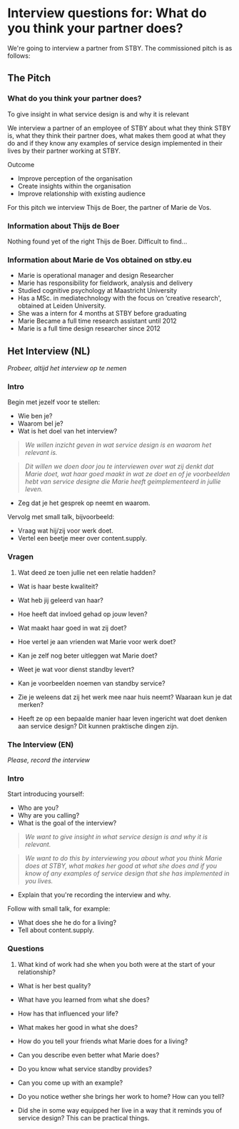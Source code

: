 # Interview questions for: What do you think your partner does?

We're going to interview a partner from STBY. The commissioned pitch is as follows:

## The Pitch

### What do you think your partner does?

To give insight in what service design is and why it is relevant

We interview a partner of an employee of STBY about what they think STBY is, what they think their partner does, what makes them good at what they do and if they know any examples of service design implemented in their lives by their partner working at STBY.


Outcome
* Improve perception of the organisation
* Create insights within the organisation
* Improve relationship with existing audience

For this pitch we interview Thijs de Boer, the partner of Marie de Vos.
### Information about Thijs de Boer
Nothing found yet of the right Thijs de Boer. Difficult to find...

### Information about Marie de Vos obtained on stby.eu

* Marie is operational manager and design Researcher
* Marie has responsibility for fieldwork, analysis and delivery
* Studied cognitive psychology at Maastricht University
* Has a MSc. in mediatechnology with the focus on ‘creative research', obtained at Leiden University.
* She was a intern for 4 months at STBY before graduating
* Marie Became a full time research assistant until 2012
* Marie is a full time design researcher since 2012


## Het Interview (NL)

*Probeer, altijd het interview op te nemen*

### Intro

Begin met jezelf voor te stellen:

* Wie ben je?
* Waarom bel je?
* Wat is het doel van het interview?

> *We willen inzicht geven in wat service design is en waarom het relevant is.*

> *Dit willen we doen door jou te interviewen over wat zij denkt dat Marie doet, wat haar goed maakt in wat ze doet en of je voorbeelden hebt van service designe die Marie heeft geimplementeerd in jullie leven.*

* Zeg dat je het gesprek op neemt en waarom.

Vervolg met small talk, bijvoorbeeld:

* Vraag wat hij/zij voor werk doet.
* Vertel een beetje meer over content.supply.

### Vragen

1. Wat deed ze toen jullie net een relatie hadden?

* Wat is haar beste kwaliteit?

* Wat heb jij geleerd van haar?

* Hoe heeft dat invloed gehad op jouw leven?

* Wat maakt haar goed in wat zij doet?

* Hoe vertel je aan vrienden wat Marie voor werk doet?

* Kan je zelf nog beter uitleggen wat Marie doet?

* Weet je wat voor dienst standby levert?

* Kan je voorbeelden noemen van standby service?

* Zie je weleens dat zij het werk mee naar huis neemt? Waaraan kun je dat merken?

* Heeft ze op een bepaalde manier haar leven ingericht wat doet denken aan service design? Dit kunnen praktische dingen zijn.

### The Interview (EN)

*Please, record the interview*

### Intro

Start introducing yourself:

* Who are you?
* Why are you calling?
* What is the goal of the interview?

> *We want to give insight in what service design is and why it is relevant.*

> *We want to do this by interviewing you about what you think Marie does at STBY, what makes her good at what she does and if you know of any examples of service design that she has implemented in you lives.*

* Explain that you're recording the interview and why.

Follow with small talk, for example:

* What does she he do for a living?
* Tell about content.supply.

### Questions

1. What kind of work had she when you both were at the start of your relationship?

* What is her best quality?

* What have you learned from what she does?

* How has that influenced your life?

* What makes her good in what she does?

* How do you tell your friends what Marie does for a living?

* Can you describe even better what Marie does?

* Do you know what service standby provides?

* Can you come up with an example?

* Do you notice wether she brings her work to home? How can you tell?

* Did she in some way equipped her live in a way that it reminds you of service design?
 This can be practical things.
